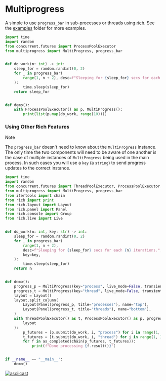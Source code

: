 # Multiprogress

A simple to use `progress_bar` in sub-processes or threads using [rich](https://github.com/Textualize/rich).
See the [examples](./src/multiprogress/examples) folder for more examples.

```python
import time
import random
from concurrent.futures import ProcessPoolExecutor
from multiprogress import MultiProgress, progress_bar


def do_work(n: int) -> int:
    sleep_for = random.randint(0, 2)
    for _ in progress_bar(
        range(1, n + 2), desc=f"Sleeping for {sleep_for} secs for each {n} iterations."
    ):
        time.sleep(sleep_for)
    return sleep_for


def demo():
    with ProcessPoolExecutor() as p, MultiProgress():
        print(list(p.map(do_work, range(10))))
```

### Using Other Rich Features

> [!Note]
> The `progress_bar` doesn't need to know about the `MultiProgress` instance.
> The only time the two components will need to be aware of one another is the case
> of multiple instances of `MultiProgress` being used in the main process. In such cases
> you will use a `key` (a `string`) to send progress updates to the correct instance.

```python
import time
import random
from concurrent.futures import ThreadPoolExecutor, ProcessPoolExecutor, as_completed
from multiprogress import MultiProgress, progress_bar
from itertools import chain
from rich import print
from rich.layout import Layout
from rich.panel import Panel
from rich.console import Group
from rich.live import Live


def do_work(n: int, key: str) -> int:
    sleep_for = random.randint(0, 2)
    for _ in progress_bar(
        range(1, n + 2),
        desc=f"Sleeping for {sleep_for} secs for each {n} iterations.",
        key=key,
    ):
        time.sleep(sleep_for)
    return n


def demo():
    progress_p = MultiProgress(key="process", live_mode=False, transient=True)
    progress_t = MultiProgress(key="thread", live_mode=False, transient=True)
    layout = Layout()
    layout.split_column(
        Layout(Panel(progress_p, title="processes"), name="top"),
        Layout(Panel(progress_t, title="threads"), name="bottom"),
    )
    with ThreadPoolExecutor() as t, ProcessPoolExecutor() as p, progress_p, progress_t, Live(
        layout
    ):
        p_futures = [p.submit(do_work, i, "process") for i in range(1, 10)]
        t_futures = [t.submit(do_work, i, "thread") for i in range(1, 10)]
        for f in as_completed(chain(p_futures, t_futures)):
            print(f"Done processing {f.result()}")


if __name__ == "__main__":
    demo()
```

[![asciicast](https://asciinema.org/a/655OZvrGusWRldzpHGjhOjhOD.svg)](https://asciinema.org/a/655OZvrGusWRldzpHGjhOjhOD)
